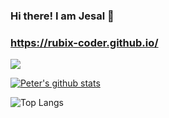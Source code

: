 ### Hi there! I am Jesal 👋
### https://rubix-coder.github.io/

<p align="left"> <img src="https://komarev.com/ghpvc/?username=rubix-coder&label=MyProfileViews&color=blue&style=plastic%22%20alt=%22rubix-coder" /> </p>

[![Peter's github stats](https://github-readme-stats.vercel.app/api?username=rubix-coder)](https://github.com/rubix-coder/github-readme-stats)

![Top Langs](https://github-readme-stats.vercel.app/api/top-langs/?username=rubix-coder&layout=compact)
